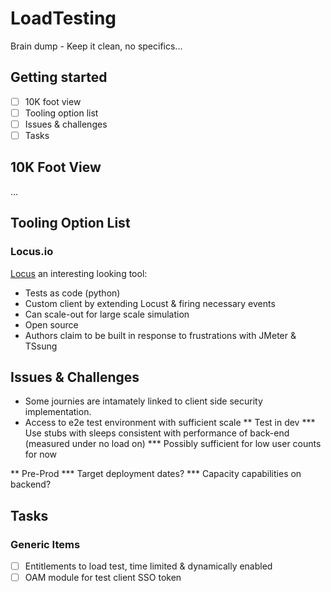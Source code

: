 # LoadTesting
Brain dump - Keep it clean, no specifics...

## Getting started
- [ ] 10K foot view
- [ ] Tooling option list
- [ ] Issues & challenges
- [ ] Tasks

## 10K Foot View
...

## Tooling Option List
### Locus.io
[Locus](https://docs.locust.io/en/latest/quickstart.html) an interesting looking tool:
* Tests as code (python)
* Custom client by extending Locust & firing necessary events
* Can scale-out for large scale simulation
* Open source
* Authors claim to be built in response to frustrations with JMeter & TSsung

## Issues & Challenges
* Some journies are intamately linked to client side security implementation.
* Access to e2e test environment with sufficient scale
** Test in dev
*** Use stubs with sleeps consistent with performance of back-end (measured under no load on)
*** Possibly sufficient for low user counts for now

** Pre-Prod
*** Target deployment dates?
*** Capacity capabilities on backend?

## Tasks

### Generic Items
- [ ] Entitlements to load test, time limited & dynamically enabled
- [ ] OAM module for test client SSO token 
